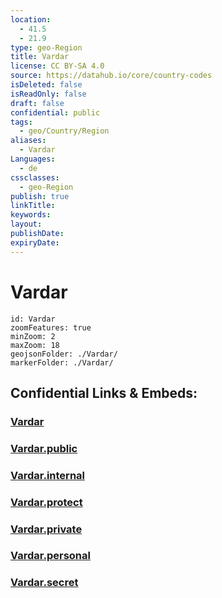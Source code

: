 ```yaml
---
location:
  - 41.5
  - 21.9
type: geo-Region
title: Vardar
license: CC BY-SA 4.0
source: https://datahub.io/core/country-codes
isDeleted: false
isReadOnly: false
draft: false
confidential: public
tags:
  - geo/Country/Region
aliases:
  - Vardar
Languages:
  - de
cssclasses:
  - geo-Region
publish: true
linkTitle:
keywords:
layout:
publishDate:
expiryDate:
---
```


# Vardar

```leaflet
id: Vardar
zoomFeatures: true 
minZoom: 2 
maxZoom: 18
geojsonFolder: ./Vardar/
markerFolder: ./Vardar/
```


## Confidential Links & Embeds: 

### [Vardar](/_Standards/Earth/Continent/Europe/Europe~South/Macedonia~North/Municipalities~Macedonia/Vardar.md) 

### [Vardar.public](/_public/Earth/Continent/Europe/Europe~South/Macedonia~North/Municipalities~Macedonia/Vardar.public.md) 

### [Vardar.internal](/_internal/Earth/Continent/Europe/Europe~South/Macedonia~North/Municipalities~Macedonia/Vardar.internal.md) 

### [Vardar.protect](/_protect/Earth/Continent/Europe/Europe~South/Macedonia~North/Municipalities~Macedonia/Vardar.protect.md) 

### [Vardar.private](/_private/Earth/Continent/Europe/Europe~South/Macedonia~North/Municipalities~Macedonia/Vardar.private.md) 

### [Vardar.personal](/_personal/Earth/Continent/Europe/Europe~South/Macedonia~North/Municipalities~Macedonia/Vardar.personal.md) 

### [Vardar.secret](/_secret/Earth/Continent/Europe/Europe~South/Macedonia~North/Municipalities~Macedonia/Vardar.secret.md)

